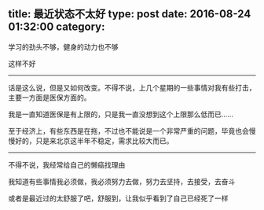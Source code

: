 title: 最近状态不太好
type: post
date: 2016-08-24 01:32:00
category: 
---

学习的劲头不够，健身的动力也不够

这样不好

---

话是这么说，但是又如何改变。不得不说，上几个星期的一些事情对我有些打击，主要一方面是医保方面的。

我是一直知道医保是有上限的，只是我一直没想到这个上限那么低而已……

至于经济上，有些东西是在拖，不过也不能说是一个非常严重的问题，毕竟也会慢慢好的，只是来北京这半年不稳定，需求比较大而已。

---

不得不说，我经常给自己的懒癌找理由

我知道有些事情我必须做，我必须努力去做，努力去坚持，去接受，去奋斗

或者是最近过的太舒服了吧，舒服到，让我似乎看到了自己已经死了一样